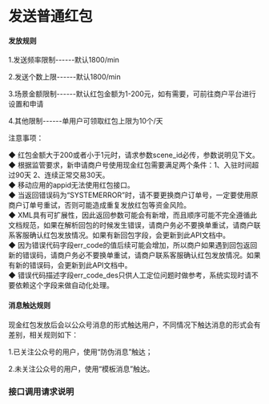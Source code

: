 # 发送普通红包

#### 发放规则

1.发送频率限制------默认1800/min

2.发送个数上限------默认1800/min

3.场景金额限制------默认红包金额为1-200元，如有需要，可前往商户平台进行设置和申请

4.其他限制------单用户可领取红包上限为10个/天

注意事项：

◆ 红包金额大于200或者小于1元时，请求参数scene\_id必传，参数说明见下文。  
◆ 根据监管要求，新申请商户号使用现金红包需要满足两个条件：1、入驻时间超过90天 2、连续正常交易30天。  
◆ 移动应用的appid无法使用红包接口。  
◆ 当返回错误码为“SYSTEMERROR”时，请不要更换商户订单号，一定要使用原商户订单号重试，否则可能造成重复发放红包等资金风险。  
◆ XML具有可扩展性，因此返回参数可能会有新增，而且顺序可能不完全遵循此文档规范，如果在解析回包的时候发生错误，请商户务必不要换单重试，请商户联系客服确认红包发放情况。如果有新回包字段，会更新到此API文档中。  
◆ 因为错误代码字段err\_code的值后续可能会增加，所以商户如果遇到回包返回新的错误码，请商户务必不要换单重试，请商户联系客服确认红包发放情况。如果有新的错误码，会更新到此API文档中。  
◆ 错误代码描述字段err\_code\_des只供人工定位问题时做参考，系统实现时请不要依赖这个字段来做自动化处理。

#### 消息触达规则

现金红包发放后会以公众号消息的形式触达用户，不同情况下触达消息的形式会有差别，相关规则如下：

1.已关注公众号的用户，使用“防伪消息”触达；

2.未关注公众号的用户，使用“模板消息”触达。

### 接口调用请求说明



